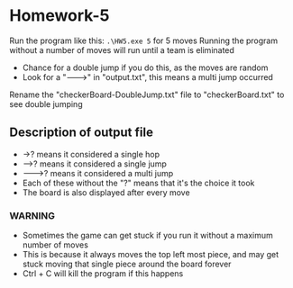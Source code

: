 # Homework-5

Run the program like this: `.\HW5.exe 5` for 5 moves
Running the program without a number of moves will run until a team is eliminated
- Chance for a double jump if you do this, as the moves are random
- Look for a "--->" in "output.txt", this means a multi jump occurred

Rename the "checkerBoard-DoubleJump.txt" file to "checkerBoard.txt" to see double jumping

## Description of output file
- ->? means it considered a single hop
- -->? means it considered a single jump
- --->? means it considered a multi jump
- Each of these without the "?" means that it's the choice it took
- The board is also displayed after every move

### WARNING
- Sometimes the game can get stuck if you run it without a maximum number of moves
- This is because it always moves the top left most piece, and may get stuck moving
that single piece around the board forever
- Ctrl + C will kill the program if this happens
